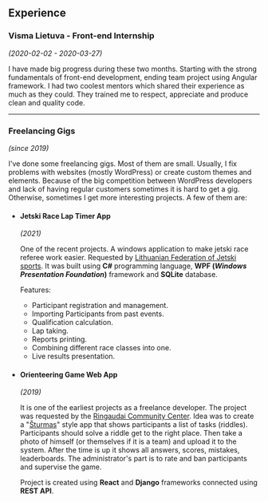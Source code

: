 ## Experience

### Visma Lietuva - Front-end Internship

_(2020-02-02 - 2020-03-27)_

I have made big progress during these two months. Starting with the strong fundamentals of front-end development, ending team project using Angular framework. I had two coolest mentors which shared their experience as much as they could. They trained me to respect, appreciate and produce clean and quality code.

---

### Freelancing Gigs

_(since 2019)_

I've done some freelancing gigs. Most of them are small. Usually, I fix problems with websites (mostly WordPress) or create custom themes and elements. Because of the big competition between WordPress developers and lack of having regular customers sometimes it is hard to get a gig.
Otherwise, sometimes I get more interesting projects. A few of them are:

- #### Jetski Race Lap Timer App

    _(2021)_

    One of the recent projects. A windows application to make jetski race referee work easier. Requested by [Lithuanian Federation of Jetski sports](https://lvmsf.lt/). It was built using __C#__ programming language, __WPF (_Windows Presentation Foundation_)__ framework and __SQLite__ database. 

    Features: 
    - Participant registration and management.
    - Importing Participants from past events.
    - Qualification calculation.
    - Lap taking.
    - Reports printing.
    - Combining different race classes into one.
    - Live results presentation.
   

- #### Orienteering Game Web App
    _(2019)_

    It is one of the earliest projects as a freelance developer. The project was requested by the [Ringaudai Community Center](https://ringaudai.eu/). Idea was to create a "[Šturmas](https://www.sturmas.lt/)" style app that shows participants a list of tasks (riddles). Participants should solve a riddle get to the right place. Then take a photo of himself (or themselves if it is a team) and upload it to the system. After the time is up it shows all answers, scores, mistakes, leaderboards. The administrator's part is to rate and ban participants and supervise the game. 

    
    Project is created using __React__ and __Django__ frameworks connected using __REST API__.

